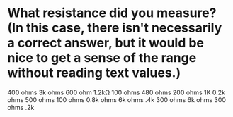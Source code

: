 # What resistance did you measure? (In this case, there isn't necessarily a correct answer, but it would be nice to get a sense of the range without reading text values.)

400 ohms 
3k ohms 
600 ohm 
1.2kΩ 
100 ohms 
480 ohms 
200 ohms 
1K 
0.2k ohms 
500 ohms 
100 ohms 
0.8k ohms 
6k ohms 
.4k 
300 ohms 
6k ohms 
300 ohms 
.2k 

